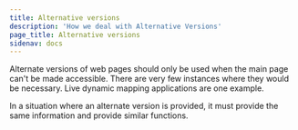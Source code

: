 ```yaml
---
title: Alternative versions
description: 'How we deal with Alternative Versions'
page_title: Alternative versions
sidenav: docs
---
```

Alternate versions of web pages should only be used when the main page can't be made accessible. There are very few instances where they would be necessary. Live dynamic mapping applications are one example.

In a situation where an alternate version is provided, it must provide the same information and provide similar functions.
